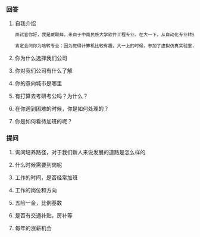 ### 回答

1. 自我介绍

   ```CPP
   面试官你好，我是臧聪辉，来自于中南民族大学软件工程专业。在大一下，从自动化专业转到了软件工程专业。我参加了学院的新思路算法组实验室。在这期间，我和组员一起参加了一些算法比赛，比如天梯赛，美赛等。平时用到的编程语言是C++和python。在今年的6月-9月，我在武汉金山办公软件公司实习，所从事的岗位是C++开发。期望应聘的岗位是C++。
       
   肯定会问你为啥转专业：因为觉得计算机比较有趣，大一上的时候，参加了虚拟仿真实验室，但是经常做的是CAD的绘制工作和使用3DMax进行建模，觉得不是很感兴趣。同时学习了C语言课程，完成了贪吃蛇等简单游戏，觉得挺喜欢这个发展方向的。
   ```

2. 你为什么选择我们公司

3. 你对我们公司有什么了解

4. 你的意向城市是哪里

5. 有打算去考研考公吗？为什么？

6. 在你遇到困难的时候，你是如何处理的？

7. 你是如何看待加班的呢？

### 提问

1. 询问培养路径，对于我们新人来说发展的道路是怎么样的

2. 什么时候需要到岗呢

3. 工作的时间，是否经常加班

4. 工作的岗位和方向

5. 五险一金，比例基数

6. 是否有交通补贴，房补等

7. 每年的涨薪机会

   

